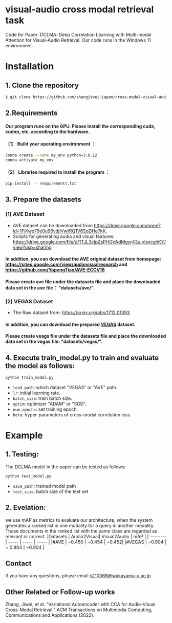 # visual-audio cross modal retrieval task

Code for Paper: DCLMA: Deep Correlation Learning with Multi-modal Attention for Visual-Audio Retrieval. Our code runs in the Windows 11 environment.
# Installation
## 1. Clone the repository
```bash
$ git clone https://github.com/zhangjiwei-japan/cross-modal-visual-audio-retrieval.git
```
## 2.Requirements
#### Our program runs on the GPU. Please install the corresponding cuda, cudnn, etc. according to the hardware.
#### （1） Build your operating environment ：
```bash
conda create --name my_env python=3.9.12
conda activate my_env
```
#### （2） Libraries required to install the program ：
```bash
pip install -r requirements.txt
```
## 3. Prepare the datasets
### (1) AVE Dataset 
- AVE dataset can be downloaded from https://drive.google.com/open?id=1FjKwe79e0u96vdjIVwfRQ1V6SoDHe7kK.
- Scripts for generating audio and visual features: https://drive.google.com/file/d/1TJL3cIpZsPHGVAdMgyr43u_vlsxcghKY/view?usp=sharing
#### In addition, you can download the AVE original dataset from homepage: https://sites.google.com/view/audiovisualresearch and https://github.com/YapengTian/AVE-ECCV18
#### Please create ave file under the datasets file and place the downloaded data set in the ave file： "datasets/ave/". 
### (2) VEGAS Dataset 
- The Raw dataset from: https://arxiv.org/abs/1712.01393.
#### In addition, you can download the prepared [VEGAS](https://drive.google.com/file/d/142VXU9-3P2HcaCWCQVlezRGJguGnHeHD/view?usp=sharing) dataset. 
#### Please create veags file under the datasets file and place the downloaded data set in the vegas file: "datasets/vegas/". 
## 4. Execute train_model.py to train and evaluate the model as follows:
```bash
python train_model.py
```
- `load_path`: which dataset "VEGAS" or "AVE" path.
- `lr`: initial learning rate.
- `batch_size`: train batch size.
- `optim`: optimizer "ADAM" or "SGD".
- `num_epochs`: set training epoch.
- `beta`: hyper-parameters of cross-modal correlation loss.
# Example
## 1. Testing:
The DCLMA model in the paper can be tested as follows:
```bash
python test_model.py
```
- `save_path`: trained model path
- `test_size`: batch size of the test set
## 2. Evelation: 
we use mAP as metrics to evaluate our architecture, when the system generates a ranked list in one modality for a query in another modality. Those documents in the ranked list with the same class are regarded as relevant or correct.
|Datasets    | Audio2Visual| Visual2Audio  | mAP |
| --------   | -----    | -----  |  -----  |
|#AVE      | ~0.450  | ~0.454 | ~0.452| 
|#VEGAS  | ~0.904 | ~ 0.904  | ~0.904 | 
## Contact
If you have any questions, please email s210068@wakayama-u.ac.jp
## Other Related or Follow-up works
Zhang, Jiwei, et al. "Variational Autoencoder with CCA for Audio-Visual Cross-Modal Retrieval." ACM Transactions on Multimedia Computing, Communications and Applications (2022).
